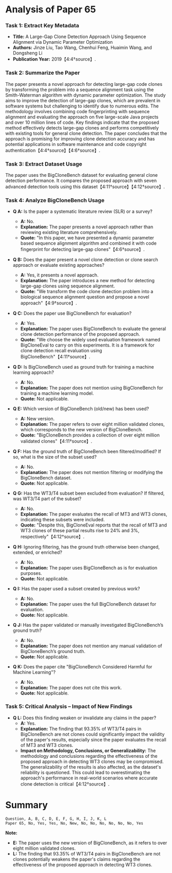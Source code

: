 # Analysis of Paper 65

### Task 1: Extract Key Metadata

- **Title:** A Large-Gap Clone Detection Approach Using Sequence Alignment via Dynamic Parameter Optimization
- **Authors:** Jinze Liu, Tao Wang, Chenhui Feng, Huaimin Wang, and Dongsheng Li
- **Publication Year:** 2019【4:4†source】.

### Task 2: Summarize the Paper

The paper presents a novel approach for detecting large-gap code clones by transforming the problem into a sequence alignment task using the Smith-Waterman algorithm with dynamic parameter optimization. The study aims to improve the detection of large-gap clones, which are prevalent in software systems but challenging to identify due to numerous edits. The methodology involves combining code fingerprinting with sequence alignment and evaluating the approach on five large-scale Java projects and over 10 million lines of code. Key findings indicate that the proposed method effectively detects large-gap clones and performs competitively with existing tools for general clone detection. The paper concludes that the approach is promising for improving clone detection accuracy and has potential applications in software maintenance and code copyright authentication【4:4†source】【4:6†source】.

### Task 3: Extract Dataset Usage

The paper uses the BigCloneBench dataset for evaluating general clone detection performance. It compares the proposed approach with seven advanced detection tools using this dataset【4:11†source】【4:12†source】.

### Task 4: Analyze BigCloneBench Usage

- **Q A:** Is the paper a systematic literature review (SLR) or a survey?
  - **A:** No.
  - **Explanation:** The paper presents a novel approach rather than reviewing existing literature comprehensively.
  - **Quote:** "In this paper, we have presented a dynamic parameter based sequence alignment algorithm and combined it with code fingerprint for detecting large-gap clones"【4:6†source】.

- **Q B:** Does the paper present a novel clone detection or clone search approach or evaluate existing approaches?
  - **A:** Yes, it presents a novel approach.
  - **Explanation:** The paper introduces a new method for detecting large-gap clones using sequence alignment.
  - **Quote:** "We transform the code clone detection problem into a biological sequence alignment question and propose a novel approach"【4:9†source】.

- **Q C:** Does the paper use BigCloneBench for evaluation?
  - **A:** Yes.
  - **Explanation:** The paper uses BigCloneBench to evaluate the general clone detection performance of the proposed approach.
  - **Quote:** "We choose the widely used evaluation framework named BigCloneEval to carry on this experiments. It is a framework for clone detection recall evaluation using BigCloneBench"【4:11†source】.

- **Q D:** Is BigCloneBench used as ground truth for training a machine learning approach?
  - **A:** No.
  - **Explanation:** The paper does not mention using BigCloneBench for training a machine learning model.
  - **Quote:** Not applicable.

- **Q E:** Which version of BigCloneBench (old/new) has been used?
  - **A:** New version.
  - **Explanation:** The paper refers to over eight million validated clones, which corresponds to the new version of BigCloneBench.
  - **Quote:** "BigCloneBench provides a collection of over eight million validated clones"【4:11†source】.

- **Q F:** Has the ground truth of BigCloneBench been filtered/modified? If so, what is the size of the subset used?
  - **A:** No.
  - **Explanation:** The paper does not mention filtering or modifying the BigCloneBench dataset.
  - **Quote:** Not applicable.

- **Q G:** Has the WT3/T4 subset been excluded from evaluation? If filtered, was WT3/T4 part of the subset?
  - **A:** No.
  - **Explanation:** The paper evaluates the recall of MT3 and WT3 clones, indicating these subsets were included.
  - **Quote:** "Despite this, BigCloneEval reports that the recall of MT3 and WT3 clones of these partial results rise to 24% and 3%, respectively"【4:12†source】.

- **Q H:** Ignoring filtering, has the ground truth otherwise been changed, extended, or enriched?
  - **A:** No.
  - **Explanation:** The paper uses BigCloneBench as is for evaluation purposes.
  - **Quote:** Not applicable.

- **Q I:** Has the paper used a subset created by previous work?
  - **A:** No.
  - **Explanation:** The paper uses the full BigCloneBench dataset for evaluation.
  - **Quote:** Not applicable.

- **Q J:** Has the paper validated or manually investigated BigCloneBench’s ground truth?
  - **A:** No.
  - **Explanation:** The paper does not mention any manual validation of BigCloneBench’s ground truth.
  - **Quote:** Not applicable.

- **Q K:** Does the paper cite "BigCloneBench Considered Harmful for Machine Learning"?
  - **A:** No.
  - **Explanation:** The paper does not cite this work.
  - **Quote:** Not applicable.

### Task 5: Critical Analysis – Impact of New Findings

- **Q L:** Does this finding weaken or invalidate any claims in the paper?
  - **A:** Yes.
  - **Explanation:** The finding that 93.35% of WT3/T4 pairs in BigCloneBench are not clones could significantly impact the validity of the paper's results, especially since the paper evaluates the recall of MT3 and WT3 clones.
  - **Impact on Methodology, Conclusions, or Generalizability:** The methodology and conclusions regarding the effectiveness of the proposed approach in detecting WT3 clones may be compromised. The generalizability of the results is also affected, as the dataset's reliability is questioned. This could lead to overestimating the approach's performance in real-world scenarios where accurate clone detection is critical【4:12†source】.

# Summary

```
Question, A, B, C, D, E, F, G, H, I, J, K, L
Paper 65, No, Yes, Yes, No, New, No, No, No, No, No, No, Yes
```

**Note:**  
- **E:** The paper uses the new version of BigCloneBench, as it refers to over eight million validated clones.
- **L:** The finding that 93.35% of WT3/T4 pairs in BigCloneBench are not clones potentially weakens the paper's claims regarding the effectiveness of the proposed approach in detecting WT3 clones.
